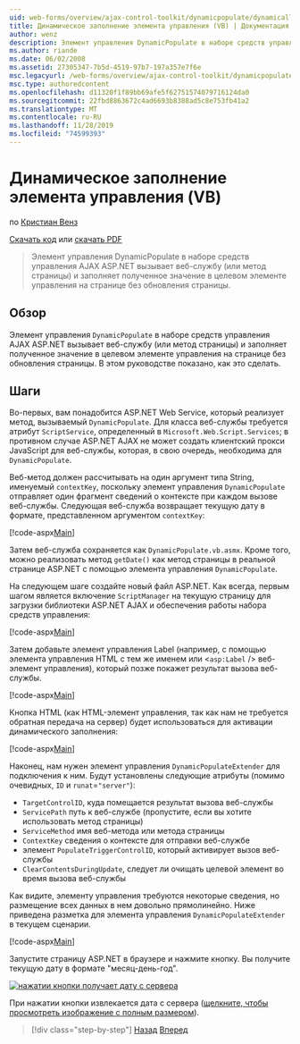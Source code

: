 ```yaml
---
uid: web-forms/overview/ajax-control-toolkit/dynamicpopulate/dynamically-populating-a-control-vb
title: Динамическое заполнение элемента управления (VB) | Документация Майкрософт
author: wenz
description: Элемент управления DynamicPopulate в наборе средств управления AJAX ASP.NET вызывает веб-службу (или метод страницы) и заполняет результирующее значение целевым элементом управления на t...
ms.author: riande
ms.date: 06/02/2008
ms.assetid: 27305347-7b5d-4519-97b7-197a357e7f6e
msc.legacyurl: /web-forms/overview/ajax-control-toolkit/dynamicpopulate/dynamically-populating-a-control-vb
msc.type: authoredcontent
ms.openlocfilehash: d11320f1f89bb69afe5f62751574079716124da0
ms.sourcegitcommit: 22fbd8863672c4ad6693b8388ad5c8e753fb41a2
ms.translationtype: MT
ms.contentlocale: ru-RU
ms.lasthandoff: 11/28/2019
ms.locfileid: "74599393"
---
```

# <a name="dynamically-populating-a-control-vb"></a>Динамическое заполнение элемента управления (VB)

по [Кристиан Венз](https://github.com/wenz)

[Скачать код](https://download.microsoft.com/download/d/8/f/d8f2f6f9-1b7c-46ad-9252-e1fc81bdea3e/dynamicpopulate0.vb.zip) или [скачать PDF](https://download.microsoft.com/download/b/6/a/b6ae89ee-df69-4c87-9bfb-ad1eb2b23373/dynamicpopulate0VB.pdf)

> Элемент управления DynamicPopulate в наборе средств управления AJAX ASP.NET вызывает веб-службу (или метод страницы) и заполняет полученное значение в целевом элементе управления на странице без обновления страницы.

## <a name="overview"></a>Обзор

Элемент управления `DynamicPopulate` в наборе средств управления AJAX ASP.NET вызывает веб-службу (или метод страницы) и заполняет полученное значение в целевом элементе управления на странице без обновления страницы. В этом руководстве показано, как это сделать.

## <a name="steps"></a>Шаги

Во-первых, вам понадобится ASP.NET Web Service, который реализует метод, вызываемый `DynamicPopulate`. Для класса веб-службы требуется атрибут `ScriptService`, определенный в `Microsoft.Web.Script.Services`; в противном случае ASP.NET AJAX не может создать клиентский прокси JavaScript для веб-службы, которая, в свою очередь, необходима для `DynamicPopulate`.

Веб-метод должен рассчитывать на один аргумент типа String, именуемый `contextKey`, поскольку элемент управления `DynamicPopulate` отправляет один фрагмент сведений о контексте при каждом вызове веб-службы. Следующая веб-служба возвращает текущую дату в формате, представленном аргументом `contextKey`:

[!code-aspx[Main](dynamically-populating-a-control-vb/samples/sample1.aspx)]

Затем веб-служба сохраняется как `DynamicPopulate.vb.asmx`. Кроме того, можно реализовать метод `getDate()` как метод страницы в реальной странице ASP.NET с помощью элемента управления `DynamicPopulate`.

На следующем шаге создайте новый файл ASP.NET. Как всегда, первым шагом является включение `ScriptManager` на текущую страницу для загрузки библиотеки ASP.NET AJAX и обеспечения работы набора средств управления:

[!code-aspx[Main](dynamically-populating-a-control-vb/samples/sample2.aspx)]

Затем добавьте элемент управления Label (например, с помощью элемента управления HTML с тем же именем или &lt;`asp:Label` /&gt; веб-элемент управления), который позже покажет результат вызова веб-службы.

[!code-aspx[Main](dynamically-populating-a-control-vb/samples/sample3.aspx)]

Кнопка HTML (как HTML-элемент управления, так как нам не требуется обратная передача на сервер) будет использоваться для активации динамического заполнения:

[!code-aspx[Main](dynamically-populating-a-control-vb/samples/sample4.aspx)]

Наконец, нам нужен элемент управления `DynamicPopulateExtender` для подключения к ним. Будут установлены следующие атрибуты (помимо очевидных, `ID` и `runat`=`"server"`):

- `TargetControlID`, куда помещается результат вызова веб-службы
- `ServicePath` путь к веб-службе (пропустите, если вы хотите использовать метод страницы)
- `ServiceMethod` имя веб-метода или метода страницы
- `ContextKey` сведения о контексте для отправки веб-службе
- элемент `PopulateTriggerControlID`, который активирует вызов веб-службы
- `ClearContentsDuringUpdate`, следует ли очищать целевой элемент во время вызова веб-службы

Как видите, элементу управления требуются некоторые сведения, но размещение всех данных в нем довольно прямолинейно. Ниже приведена разметка для элемента управления `DynamicPopulateExtender` в текущем сценарии.

[!code-aspx[Main](dynamically-populating-a-control-vb/samples/sample5.aspx)]

Запустите страницу ASP.NET в браузере и нажмите кнопку. Вы получите текущую дату в формате "месяц-день-год".

[![нажатии кнопки получает дату с сервера](dynamically-populating-a-control-vb/_static/image2.png)](dynamically-populating-a-control-vb/_static/image1.png)

При нажатии кнопки извлекается дата с сервера ([щелкните, чтобы просмотреть изображение с полным размером](dynamically-populating-a-control-vb/_static/image3.png)).

> [!div class="step-by-step"]
> [Назад](using-dynamicpopulate-with-a-user-control-and-javascript-cs.md)
> [Вперед](dynamically-populating-a-control-using-javascript-code-vb.md)
